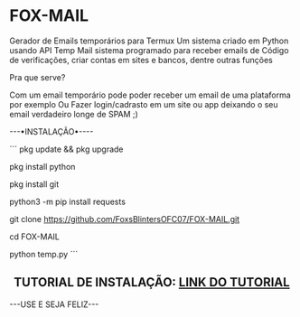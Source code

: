 # FOX-MAIL
Gerador de Emails temporários para  Termux 
Um sistema criado em Python usando API Temp Mail 
sistema programado para receber emails de Código de verificações, criar contas em sites e bancos, dentre outras funções

Pra que serve?

Com um email temporário pode poder receber um email de uma plataforma por exemplo
Ou Fazer login/cadrasto em um site ou app deixando o seu email verdadeiro longe de SPAM ;)


---•INSTALAÇÃO•----

´´´
pkg update && pkg upgrade

pkg install python

pkg install git

python3 -m pip install requests

git clone https://github.com/FoxsBlintersOFC07/FOX-MAIL.git

cd FOX-MAIL

python temp.py
´´´
<h2 align="center">TUTORIAL DE INSTALAÇÃO: <a href='https://youtu.be/0AttzwQ8Sr0' target='_blank'>LINK DO TUTORIAL</a></h2>
---USE E SEJA FELIZ---

